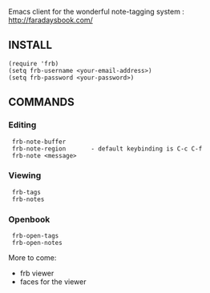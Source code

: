 
Emacs client for the wonderful note-tagging system : http://faradaysbook.com/

## INSTALL
    (require 'frb)
    (setq frb-username <your-email-address>)
    (setq frb-password <your-password>)

## COMMANDS

### Editing

     frb-note-buffer
     frb-note-region       - default keybinding is C-c C-f 
     frb-note <message>

### Viewing
     frb-tags
     frb-notes

### Openbook
     frb-open-tags
     frb-open-notes

More to come:
- frb viewer
- faces for the viewer

